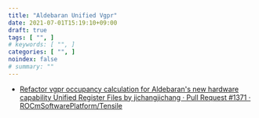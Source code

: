 ```yaml
---
title: "Aldebaran Unified Vgpr"
date: 2021-07-01T15:19:10+09:00
draft: true
tags: [ "", ]
# keywords: [ "", ]
categories: [ "", ]
noindex: false
# summary: ""
---
```


 * [Refactor vgpr occupancy calculation for Aldebaran's new hardware capability Unified Register Files by jichangjichang · Pull Request #1371 · ROCmSoftwarePlatform/Tensile](https://github.com/ROCmSoftwarePlatform/Tensile/pull/1371)
